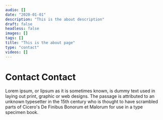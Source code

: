 ```yaml
---
audio: []
date: "2020-01-01"
description: "This is the about description"
draft: false
headless: false
images: []
tags: []
title: "This is the about page"
type: "contact"
videos: []
---
```


# Contact Contact

Lorem ipsum, or lipsum as it is sometimes known, is dummy text used in laying out print, graphic or web designs. The passage is attributed to an unknown typesetter in the 15th century who is thought to have scrambled parts of Cicero's De Finibus Bonorum et Malorum for use in a type specimen book.
